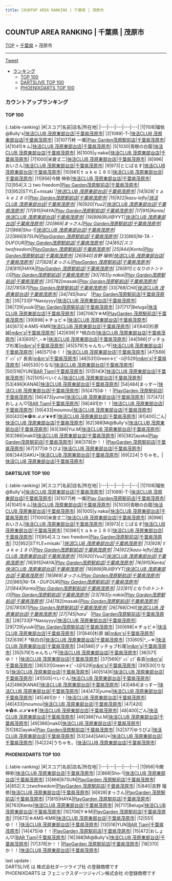 ```yaml
---
title: COUNTUP AREA RANKING | 千葉県 | 茂原市
---
```

## COUNTUP AREA RANKING | 千葉県 | 茂原市

[TOP](/darts/rank/) > [千葉県](/darts/rank/千葉県/) > 茂原市

___

<a href="https://twitter.com/share?ref_src=twsrc%5Etfw" data-text="COUNTUP AREA RANKING | 千葉県茂原市" class="twitter-share-button" data-hashtags="DARTSLIVE,PHOENIXDARTS,darts,ダーツ" data-show-count="false">Tweet</a>

* [ランキング](#カウントアップランキング)
    * [TOP 100](#top-100)
    * [DARTSLIVE TOP 100](#dartslive-top-100)
    * [PHOENIXDARTS TOP 100](#phoenixdarts-top-100)

### カウントアップランキング

#### TOP 100



{:.table-ranking}
|#|スコア|名前|店名|所在地|
|---|---|---|---|---|
|1|1108|<span class="rank-name-dl">瑠依@Bully&#x27;s</span>|<a href="https://search.dartslive.com/jp/shop/5360a12b39877e7d790ab824ce8730e5">快活CLUB 茂原東部台店</a>|<a href="/darts/rank/千葉県/茂原市">千葉県茂原市</a>|
|2|1089|<span class="rank-name-dl">-T-</span>|<a href="https://search.dartslive.com/jp/shop/5360a12b39877e7d790ab824ce8730e5">快活CLUB 茂原東部台店</a>|<a href="/darts/rank/千葉県/茂原市">千葉県茂原市</a>|
|3|1077|<span class="rank-name-dl">柊 一颯</span>|<a href="https://search.dartslive.com/jp/shop/e95dd21e029996e8790ab824ce8730e5">Play Garden茂原駅前店</a>|<a href="/darts/rank/千葉県/茂原市">千葉県茂原市</a>|
|4|1041|<span class="rank-name-dl">キム</span>|<a href="https://search.dartslive.com/jp/shop/5360a12b39877e7d790ab824ce8730e5">快活CLUB 茂原東部台店</a>|<a href="/darts/rank/千葉県/茂原市">千葉県茂原市</a>|
|5|1030|<span class="rank-name-dl">青眼の白龍</span>|<a href="https://search.dartslive.com/jp/shop/5360a12b39877e7d790ab824ce8730e5">快活CLUB 茂原東部台店</a>|<a href="/darts/rank/千葉県/茂原市">千葉県茂原市</a>|
|6|1005|<span class="rank-name-dl">y.nakai</span>|<a href="https://search.dartslive.com/jp/shop/5360a12b39877e7d790ab824ce8730e5">快活CLUB 茂原東部台店</a>|<a href="/darts/rank/千葉県/茂原市">千葉県茂原市</a>|
|7|1000|<span class="rank-name-dl">米倉丈二</span>|<a href="https://search.dartslive.com/jp/shop/5360a12b39877e7d790ab824ce8730e5">快活CLUB 茂原東部台店</a>|<a href="/darts/rank/千葉県/茂原市">千葉県茂原市</a>|
|8|996|<span class="rank-name-dl">おいさん</span>|<a href="https://search.dartslive.com/jp/shop/5360a12b39877e7d790ab824ce8730e5">快活CLUB 茂原東部台店</a>|<a href="/darts/rank/千葉県/茂原市">千葉県茂原市</a>|
|9|973|<span class="rank-name-dl">とじぱるす</span>|<a href="https://search.dartslive.com/jp/shop/5360a12b39877e7d790ab824ce8730e5">快活CLUB 茂原東部台店</a>|<a href="/darts/rank/千葉県/茂原市">千葉県茂原市</a>|
|10|961|<span class="rank-name-dl">ｔａｋｅ１８０</span>|<a href="https://search.dartslive.com/jp/shop/5360a12b39877e7d790ab824ce8730e5">快活CLUB 茂原東部台店</a>|<a href="/darts/rank/千葉県/茂原市">千葉県茂原市</a>|
|11|956|<span class="rank-name-pd">今関 伸弥</span>|<a href="https://vs.phoenixdarts.com/jp/shop/shopDetailInfo/s_6762?s_seq=6762">快活CLUB 茂原東部台店</a>|<a href="/darts/rank/千葉県/茂原市">千葉県茂原市</a>|
|12|954|<span class="rank-name-dl">スコ two freedom</span>|<a href="https://search.dartslive.com/jp/shop/e95dd21e029996e8790ab824ce8730e5">Play Garden茂原駅前店</a>|<a href="/darts/rank/千葉県/茂原市">千葉県茂原市</a>|
|13|952|<span class="rank-name-dl">STYLE×misaki*ﾟ</span>|<a href="https://search.dartslive.com/jp/shop/5360a12b39877e7d790ab824ce8730e5">快活CLUB 茂原東部台店</a>|<a href="/darts/rank/千葉県/茂原市">千葉県茂原市</a>|
|14|928|<span class="rank-name-dl">ｔａｋｅ１８０</span>|<a href="https://search.dartslive.com/jp/shop/e95dd21e029996e8790ab824ce8730e5">Play Garden茂原駅前店</a>|<a href="/darts/rank/千葉県/茂原市">千葉県茂原市</a>|
|15|922|<span class="rank-name-dl">kazu-lefty</span>|<a href="https://search.dartslive.com/jp/shop/5360a12b39877e7d790ab824ce8730e5">快活CLUB 茂原東部台店</a>|<a href="/darts/rank/千葉県/茂原市">千葉県茂原市</a>|
|16|920|<span class="rank-name-dl">Yuu2</span>|<a href="https://search.dartslive.com/jp/shop/5360a12b39877e7d790ab824ce8730e5">快活CLUB 茂原東部台店</a>|<a href="/darts/rank/千葉県/茂原市">千葉県茂原市</a>|
|17|915|<span class="rank-name-dl">HAYA</span>|<a href="https://search.dartslive.com/jp/shop/e95dd21e029996e8790ab824ce8730e5">Play Garden茂原駅前店</a>|<a href="/darts/rank/千葉県/茂原市">千葉県茂原市</a>|
|17|915|<span class="rank-name-dl">Kenta</span>|<a href="https://search.dartslive.com/jp/shop/5360a12b39877e7d790ab824ce8730e5">快活CLUB 茂原東部台店</a>|<a href="/darts/rank/千葉県/茂原市">千葉県茂原市</a>|
|19|899|<span class="rank-name-dl">RUI@YYT</span>|<a href="https://search.dartslive.com/jp/shop/5360a12b39877e7d790ab824ce8730e5">快活CLUB 茂原東部台店</a>|<a href="/darts/rank/千葉県/茂原市">千葉県茂原市</a>|
|20|869|<span class="rank-name-dl">まっさん</span>|<a href="https://search.dartslive.com/jp/shop/e95dd21e029996e8790ab824ce8730e5">Play Garden茂原駅前店</a>|<a href="/darts/rank/千葉県/茂原市">千葉県茂原市</a>|
|21|868|<span class="rank-name-pd">Sho-1</span>|<a href="https://vs.phoenixdarts.com/jp/shop/shopDetailInfo/s_6762?s_seq=6762">快活CLUB 茂原東部台店</a>|<a href="/darts/rank/千葉県/茂原市">千葉県茂原市</a>|
|22|866|<span class="rank-name-pd">87SUN</span>|<a href="https://vs.phoenixdarts.com/jp/shop/shopDetailInfo/s_83496?s_seq=83496">PlayGarden 茂原駅前店</a>|<a href="/darts/rank/千葉県/茂原市">千葉県茂原市</a>|
|23|865|<span class="rank-name-dl">NI-TA・DUFOUR</span>|<a href="https://search.dartslive.com/jp/shop/e95dd21e029996e8790ab824ce8730e5">Play Garden茂原駅前店</a>|<a href="/darts/rank/千葉県/茂原市">千葉県茂原市</a>|
|24|852|<span class="rank-name-pd">スコtwofreedom</span>|<a href="https://vs.phoenixdarts.com/jp/shop/shopDetailInfo/s_83496?s_seq=83496">PlayGarden 茂原駅前店</a>|<a href="/darts/rank/千葉県/茂原市">千葉県茂原市</a>|
|25|844|<span class="rank-name-dl">Kenta</span>|<a href="https://search.dartslive.com/jp/shop/e95dd21e029996e8790ab824ce8730e5">Play Garden茂原駅前店</a>|<a href="/darts/rank/千葉県/茂原市">千葉県茂原市</a>|
|26|840|<span class="rank-name-pd"><span class="pro-icon-pd"></span>吉野 瑠依</span>|<a href="https://vs.phoenixdarts.com/jp/shop/shopDetailInfo/s_6762?s_seq=6762">快活CLUB 茂原東部台店</a>|<a href="/darts/rank/千葉県/茂原市">千葉県茂原市</a>|
|27|828|<span class="rank-name-pd">まっさん</span>|<a href="https://vs.phoenixdarts.com/jp/shop/shopDetailInfo/s_83496?s_seq=83496">PlayGarden 茂原駅前店</a>|<a href="/darts/rank/千葉県/茂原市">千葉県茂原市</a>|
|28|815|<span class="rank-name-pd">HAYA</span>|<a href="https://vs.phoenixdarts.com/jp/shop/shopDetailInfo/s_83496?s_seq=83496">PlayGarden 茂原駅前店</a>|<a href="/darts/rank/千葉県/茂原市">千葉県茂原市</a>|
|29|811|<span class="rank-name-dl">となりのトントロ</span>|<a href="https://search.dartslive.com/jp/shop/e95dd21e029996e8790ab824ce8730e5">Play Garden茂原駅前店</a>|<a href="/darts/rank/千葉県/茂原市">千葉県茂原市</a>|
|30|783|<span class="rank-name-dl">y.nakai</span>|<a href="https://search.dartslive.com/jp/shop/e95dd21e029996e8790ab824ce8730e5">Play Garden茂原駅前店</a>|<a href="/darts/rank/千葉県/茂原市">千葉県茂原市</a>|
|31|782|<span class="rank-name-dl">masaki</span>|<a href="https://search.dartslive.com/jp/shop/e95dd21e029996e8790ab824ce8730e5">Play Garden茂原駅前店</a>|<a href="/darts/rank/千葉県/茂原市">千葉県茂原市</a>|
|32|781|<span class="rank-name-dl">87</span>|<a href="https://search.dartslive.com/jp/shop/e95dd21e029996e8790ab824ce8730e5">Play Garden茂原駅前店</a>|<a href="/darts/rank/千葉県/茂原市">千葉県茂原市</a>|
|33|768|<span class="rank-name-dl">CHII</span>|<a href="https://search.dartslive.com/jp/shop/5360a12b39877e7d790ab824ce8730e5">快活CLUB 茂原東部台店</a>|<a href="/darts/rank/千葉県/茂原市">千葉県茂原市</a>|
|34|745|<span class="rank-name-dl">haru*゜</span>|<a href="https://search.dartslive.com/jp/shop/e95dd21e029996e8790ab824ce8730e5">Play Garden茂原駅前店</a>|<a href="/darts/rank/千葉県/茂原市">千葉県茂原市</a>|
|35|733|<span class="rank-name-dl">F†Nassyyyy</span>|<a href="https://search.dartslive.com/jp/shop/5360a12b39877e7d790ab824ce8730e5">快活CLUB 茂原東部台店</a>|<a href="/darts/rank/千葉県/茂原市">千葉県茂原市</a>|
|36|729|<span class="rank-name-dl">yuuki</span>|<a href="https://search.dartslive.com/jp/shop/e95dd21e029996e8790ab824ce8730e5">Play Garden茂原駅前店</a>|<a href="/darts/rank/千葉県/茂原市">千葉県茂原市</a>|
|37|717|<span class="rank-name-pd">Beluga</span>|<a href="https://vs.phoenixdarts.com/jp/shop/shopDetailInfo/s_6762?s_seq=6762">快活CLUB 茂原東部台店</a>|<a href="/darts/rank/千葉県/茂原市">千葉県茂原市</a>|
|38|706|<span class="rank-name-pd">Y☆M</span>|<a href="https://vs.phoenixdarts.com/jp/shop/shopDetailInfo/s_83496?s_seq=83496">PlayGarden 茂原駅前店</a>|<a href="/darts/rank/千葉県/茂原市">千葉県茂原市</a>|
|39|698|<span class="rank-name-dl">＊チョビ＊</span>|<a href="https://search.dartslive.com/jp/shop/5360a12b39877e7d790ab824ce8730e5">快活CLUB 茂原東部台店</a>|<a href="/darts/rank/千葉県/茂原市">千葉県茂原市</a>|
|40|673|<span class="rank-name-pd">☆AMS-KMR</span>|<a href="https://vs.phoenixdarts.com/jp/shop/shopDetailInfo/s_6762?s_seq=6762">快活CLUB 茂原東部台店</a>|<a href="/darts/rank/千葉県/茂原市">千葉県茂原市</a>|
|41|640|<span class="rank-name-dl">杉原 誠</span>|<a href="https://search.dartslive.com/jp/shop/553dd9c6917d5b9d0d9b047a20a7ba1e">m&m's</a>|<a href="/darts/rank/千葉県/茂原市">千葉県茂原市</a>|
|42|639|<span class="rank-name-dl">Ｆ†桃白白</span>|<a href="https://search.dartslive.com/jp/shop/5360a12b39877e7d790ab824ce8730e5">快活CLUB 茂原東部台店</a>|<a href="/darts/rank/千葉県/茂原市">千葉県茂原市</a>|
|43|605|<span class="rank-name-dl">^_−☆</span>|<a href="https://search.dartslive.com/jp/shop/5360a12b39877e7d790ab824ce8730e5">快活CLUB 茂原東部台店</a>|<a href="/darts/rank/千葉県/茂原市">千葉県茂原市</a>|
|44|586|<span class="rank-name-dl">グッチョブ杉尾</span>|<a href="https://search.dartslive.com/jp/shop/553dd9c6917d5b9d0d9b047a20a7ba1e">m&m's</a>|<a href="/darts/rank/千葉県/茂原市">千葉県茂原市</a>|
|45|579|<span class="rank-name-dl">ちゃんちぃ†F</span>|<a href="https://search.dartslive.com/jp/shop/5360a12b39877e7d790ab824ce8730e5">快活CLUB 茂原東部台店</a>|<a href="/darts/rank/千葉県/茂原市">千葉県茂原市</a>|
|46|571|<span class="rank-name-dl">ゆ！！</span>|<a href="https://search.dartslive.com/jp/shop/5360a12b39877e7d790ab824ce8730e5">快活CLUB 茂原東部台店</a>|<a href="/darts/rank/千葉県/茂原市">千葉県茂原市</a>|
|47|569|<span class="rank-name-dl">ｸﾞｯｼﾞｮﾌﾞ長島</span>|<a href="https://search.dartslive.com/jp/shop/553dd9c6917d5b9d0d9b047a20a7ba1e">m&m's</a>|<a href="/darts/rank/千葉県/茂原市">千葉県茂原市</a>|
|48|531|<span class="rank-name-dl">Green＊ﾋﾟｰｽ＠529</span>|<a href="https://search.dartslive.com/jp/shop/553dd9c6917d5b9d0d9b047a20a7ba1e">m&m's</a>|<a href="/darts/rank/千葉県/茂原市">千葉県茂原市</a>|
|49|530|<span class="rank-name-dl">りなな</span>|<a href="https://search.dartslive.com/jp/shop/5360a12b39877e7d790ab824ce8730e5">快活CLUB 茂原東部台店</a>|<a href="/darts/rank/千葉県/茂原市">千葉県茂原市</a>|
|50|516|<span class="rank-name-pd">YUN</span>|<a href="https://vs.phoenixdarts.com/jp/shop/shopDetailInfo/s_84399?s_seq=84399">BAR Tiam</a>|<a href="/darts/rank/千葉県/茂原市">千葉県茂原市</a>|
|51|514|<span class="rank-name-dl">K</span>|<a href="https://search.dartslive.com/jp/shop/5360a12b39877e7d790ab824ce8730e5">快活CLUB 茂原東部台店</a>|<a href="/darts/rank/千葉県/茂原市">千葉県茂原市</a>|
|52|505|<span class="rank-name-dl">べいぐん</span>|<a href="https://search.dartslive.com/jp/shop/5360a12b39877e7d790ab824ce8730e5">快活CLUB 茂原東部台店</a>|<a href="/darts/rank/千葉県/茂原市">千葉県茂原市</a>|
|53|496|<span class="rank-name-dl">KANAE</span>|<a href="https://search.dartslive.com/jp/shop/5360a12b39877e7d790ab824ce8730e5">快活CLUB 茂原東部台店</a>|<a href="/darts/rank/千葉県/茂原市">千葉県茂原市</a>|
|54|484|<span class="rank-name-dl">まっすー</span>|<a href="https://search.dartslive.com/jp/shop/5360a12b39877e7d790ab824ce8730e5">快活CLUB 茂原東部台店</a>|<a href="/darts/rank/千葉県/茂原市">千葉県茂原市</a>|
|55|475|<span class="rank-name-pd">ゆ！！</span>|<a href="https://vs.phoenixdarts.com/jp/shop/shopDetailInfo/s_83496?s_seq=83496">PlayGarden 茂原駅前店</a>|<a href="/darts/rank/千葉県/茂原市">千葉県茂原市</a>|
|56|473|<span class="rank-name-dl">yume</span>|<a href="https://search.dartslive.com/jp/shop/5360a12b39877e7d790ab824ce8730e5">快活CLUB 茂原東部台店</a>|<a href="/darts/rank/千葉県/茂原市">千葉県茂原市</a>|
|57|472|<span class="rank-name-pd">おしょん♡</span>|<a href="https://vs.phoenixdarts.com/jp/shop/shopDetailInfo/s_84399?s_seq=84399">BAR Tiam</a>|<a href="/darts/rank/千葉県/茂原市">千葉県茂原市</a>|
|58|461|<span class="rank-name-dl">か！！</span>|<a href="https://search.dartslive.com/jp/shop/5360a12b39877e7d790ab824ce8730e5">快活CLUB 茂原東部台店</a>|<a href="/darts/rank/千葉県/茂原市">千葉県茂原市</a>|
|59|433|<span class="rank-name-dl">moumou</span>|<a href="https://search.dartslive.com/jp/shop/5360a12b39877e7d790ab824ce8730e5">快活CLUB 茂原東部台店</a>|<a href="/darts/rank/千葉県/茂原市">千葉県茂原市</a>|
|60|420|<span class="rank-name-dl">❅✿✼ℳℋ❦☬❡</span>|<a href="https://search.dartslive.com/jp/shop/5360a12b39877e7d790ab824ce8730e5">快活CLUB 茂原東部台店</a>|<a href="/darts/rank/千葉県/茂原市">千葉県茂原市</a>|
|61|400|<span class="rank-name-dl">ごん</span>|<a href="https://search.dartslive.com/jp/shop/5360a12b39877e7d790ab824ce8730e5">快活CLUB 茂原東部台店</a>|<a href="/darts/rank/千葉県/茂原市">千葉県茂原市</a>|
|62|388|<span class="rank-name-pd">Mi@Bully&#x27;s</span>|<a href="https://vs.phoenixdarts.com/jp/shop/shopDetailInfo/s_6762?s_seq=6762">快活CLUB 茂原東部台店</a>|<a href="/darts/rank/千葉県/茂原市">千葉県茂原市</a>|
|63|386|<span class="rank-name-dl">Yui.M</span>|<a href="https://search.dartslive.com/jp/shop/5360a12b39877e7d790ab824ce8730e5">快活CLUB 茂原東部台店</a>|<a href="/darts/rank/千葉県/茂原市">千葉県茂原市</a>|
|63|386|<span class="rank-name-dl">mak0</span>|<a href="https://search.dartslive.com/jp/shop/5360a12b39877e7d790ab824ce8730e5">快活CLUB 茂原東部台店</a>|<a href="/darts/rank/千葉県/茂原市">千葉県茂原市</a>|
|65|382|<span class="rank-name-dl">ayaka</span>|<a href="https://search.dartslive.com/jp/shop/e95dd21e029996e8790ab824ce8730e5">Play Garden茂原駅前店</a>|<a href="/darts/rank/千葉県/茂原市">千葉県茂原市</a>|
|66|378|<span class="rank-name-pd">か！！</span>|<a href="https://vs.phoenixdarts.com/jp/shop/shopDetailInfo/s_83496?s_seq=83496">PlayGarden 茂原駅前店</a>|<a href="/darts/rank/千葉県/茂原市">千葉県茂原市</a>|
|67|377|<span class="rank-name-dl">ゆうぴよ</span>|<a href="https://search.dartslive.com/jp/shop/5360a12b39877e7d790ab824ce8730e5">快活CLUB 茂原東部台店</a>|<a href="/darts/rank/千葉県/茂原市">千葉県茂原市</a>|
|68|344|<span class="rank-name-dl">SAKU*</span>|<a href="https://search.dartslive.com/jp/shop/5360a12b39877e7d790ab824ce8730e5">快活CLUB 茂原東部台店</a>|<a href="/darts/rank/千葉県/茂原市">千葉県茂原市</a>|
|69|224|<span class="rank-name-dl">うちゃを。</span>|<a href="https://search.dartslive.com/jp/shop/5360a12b39877e7d790ab824ce8730e5">快活CLUB 茂原東部台店</a>|<a href="/darts/rank/千葉県/茂原市">千葉県茂原市</a>|


#### DARTSLIVE TOP 100



{:.table-ranking}
|#|スコア|名前|店名|所在地|
|---|---|---|---|---|
|1|1108|<span class="rank-name-dl">瑠依@Bully&#x27;s</span>|<a href="https://search.dartslive.com/jp/shop/5360a12b39877e7d790ab824ce8730e5">快活CLUB 茂原東部台店</a>|<a href="/darts/rank/千葉県/茂原市">千葉県茂原市</a>|
|2|1089|<span class="rank-name-dl">-T-</span>|<a href="https://search.dartslive.com/jp/shop/5360a12b39877e7d790ab824ce8730e5">快活CLUB 茂原東部台店</a>|<a href="/darts/rank/千葉県/茂原市">千葉県茂原市</a>|
|3|1077|<span class="rank-name-dl">柊 一颯</span>|<a href="https://search.dartslive.com/jp/shop/e95dd21e029996e8790ab824ce8730e5">Play Garden茂原駅前店</a>|<a href="/darts/rank/千葉県/茂原市">千葉県茂原市</a>|
|4|1041|<span class="rank-name-dl">キム</span>|<a href="https://search.dartslive.com/jp/shop/5360a12b39877e7d790ab824ce8730e5">快活CLUB 茂原東部台店</a>|<a href="/darts/rank/千葉県/茂原市">千葉県茂原市</a>|
|5|1030|<span class="rank-name-dl">青眼の白龍</span>|<a href="https://search.dartslive.com/jp/shop/5360a12b39877e7d790ab824ce8730e5">快活CLUB 茂原東部台店</a>|<a href="/darts/rank/千葉県/茂原市">千葉県茂原市</a>|
|6|1005|<span class="rank-name-dl">y.nakai</span>|<a href="https://search.dartslive.com/jp/shop/5360a12b39877e7d790ab824ce8730e5">快活CLUB 茂原東部台店</a>|<a href="/darts/rank/千葉県/茂原市">千葉県茂原市</a>|
|7|1000|<span class="rank-name-dl">米倉丈二</span>|<a href="https://search.dartslive.com/jp/shop/5360a12b39877e7d790ab824ce8730e5">快活CLUB 茂原東部台店</a>|<a href="/darts/rank/千葉県/茂原市">千葉県茂原市</a>|
|8|996|<span class="rank-name-dl">おいさん</span>|<a href="https://search.dartslive.com/jp/shop/5360a12b39877e7d790ab824ce8730e5">快活CLUB 茂原東部台店</a>|<a href="/darts/rank/千葉県/茂原市">千葉県茂原市</a>|
|9|973|<span class="rank-name-dl">とじぱるす</span>|<a href="https://search.dartslive.com/jp/shop/5360a12b39877e7d790ab824ce8730e5">快活CLUB 茂原東部台店</a>|<a href="/darts/rank/千葉県/茂原市">千葉県茂原市</a>|
|10|961|<span class="rank-name-dl">ｔａｋｅ１８０</span>|<a href="https://search.dartslive.com/jp/shop/5360a12b39877e7d790ab824ce8730e5">快活CLUB 茂原東部台店</a>|<a href="/darts/rank/千葉県/茂原市">千葉県茂原市</a>|
|11|954|<span class="rank-name-dl">スコ two freedom</span>|<a href="https://search.dartslive.com/jp/shop/e95dd21e029996e8790ab824ce8730e5">Play Garden茂原駅前店</a>|<a href="/darts/rank/千葉県/茂原市">千葉県茂原市</a>|
|12|952|<span class="rank-name-dl">STYLE×misaki*ﾟ</span>|<a href="https://search.dartslive.com/jp/shop/5360a12b39877e7d790ab824ce8730e5">快活CLUB 茂原東部台店</a>|<a href="/darts/rank/千葉県/茂原市">千葉県茂原市</a>|
|13|928|<span class="rank-name-dl">ｔａｋｅ１８０</span>|<a href="https://search.dartslive.com/jp/shop/e95dd21e029996e8790ab824ce8730e5">Play Garden茂原駅前店</a>|<a href="/darts/rank/千葉県/茂原市">千葉県茂原市</a>|
|14|922|<span class="rank-name-dl">kazu-lefty</span>|<a href="https://search.dartslive.com/jp/shop/5360a12b39877e7d790ab824ce8730e5">快活CLUB 茂原東部台店</a>|<a href="/darts/rank/千葉県/茂原市">千葉県茂原市</a>|
|15|920|<span class="rank-name-dl">Yuu2</span>|<a href="https://search.dartslive.com/jp/shop/5360a12b39877e7d790ab824ce8730e5">快活CLUB 茂原東部台店</a>|<a href="/darts/rank/千葉県/茂原市">千葉県茂原市</a>|
|16|915|<span class="rank-name-dl">HAYA</span>|<a href="https://search.dartslive.com/jp/shop/e95dd21e029996e8790ab824ce8730e5">Play Garden茂原駅前店</a>|<a href="/darts/rank/千葉県/茂原市">千葉県茂原市</a>|
|16|915|<span class="rank-name-dl">Kenta</span>|<a href="https://search.dartslive.com/jp/shop/5360a12b39877e7d790ab824ce8730e5">快活CLUB 茂原東部台店</a>|<a href="/darts/rank/千葉県/茂原市">千葉県茂原市</a>|
|18|899|<span class="rank-name-dl">RUI@YYT</span>|<a href="https://search.dartslive.com/jp/shop/5360a12b39877e7d790ab824ce8730e5">快活CLUB 茂原東部台店</a>|<a href="/darts/rank/千葉県/茂原市">千葉県茂原市</a>|
|19|869|<span class="rank-name-dl">まっさん</span>|<a href="https://search.dartslive.com/jp/shop/e95dd21e029996e8790ab824ce8730e5">Play Garden茂原駅前店</a>|<a href="/darts/rank/千葉県/茂原市">千葉県茂原市</a>|
|20|865|<span class="rank-name-dl">NI-TA・DUFOUR</span>|<a href="https://search.dartslive.com/jp/shop/e95dd21e029996e8790ab824ce8730e5">Play Garden茂原駅前店</a>|<a href="/darts/rank/千葉県/茂原市">千葉県茂原市</a>|
|21|844|<span class="rank-name-dl">Kenta</span>|<a href="https://search.dartslive.com/jp/shop/e95dd21e029996e8790ab824ce8730e5">Play Garden茂原駅前店</a>|<a href="/darts/rank/千葉県/茂原市">千葉県茂原市</a>|
|22|811|<span class="rank-name-dl">となりのトントロ</span>|<a href="https://search.dartslive.com/jp/shop/e95dd21e029996e8790ab824ce8730e5">Play Garden茂原駅前店</a>|<a href="/darts/rank/千葉県/茂原市">千葉県茂原市</a>|
|23|783|<span class="rank-name-dl">y.nakai</span>|<a href="https://search.dartslive.com/jp/shop/e95dd21e029996e8790ab824ce8730e5">Play Garden茂原駅前店</a>|<a href="/darts/rank/千葉県/茂原市">千葉県茂原市</a>|
|24|782|<span class="rank-name-dl">masaki</span>|<a href="https://search.dartslive.com/jp/shop/e95dd21e029996e8790ab824ce8730e5">Play Garden茂原駅前店</a>|<a href="/darts/rank/千葉県/茂原市">千葉県茂原市</a>|
|25|781|<span class="rank-name-dl">87</span>|<a href="https://search.dartslive.com/jp/shop/e95dd21e029996e8790ab824ce8730e5">Play Garden茂原駅前店</a>|<a href="/darts/rank/千葉県/茂原市">千葉県茂原市</a>|
|26|768|<span class="rank-name-dl">CHII</span>|<a href="https://search.dartslive.com/jp/shop/5360a12b39877e7d790ab824ce8730e5">快活CLUB 茂原東部台店</a>|<a href="/darts/rank/千葉県/茂原市">千葉県茂原市</a>|
|27|745|<span class="rank-name-dl">haru*゜</span>|<a href="https://search.dartslive.com/jp/shop/e95dd21e029996e8790ab824ce8730e5">Play Garden茂原駅前店</a>|<a href="/darts/rank/千葉県/茂原市">千葉県茂原市</a>|
|28|733|<span class="rank-name-dl">F†Nassyyyy</span>|<a href="https://search.dartslive.com/jp/shop/5360a12b39877e7d790ab824ce8730e5">快活CLUB 茂原東部台店</a>|<a href="/darts/rank/千葉県/茂原市">千葉県茂原市</a>|
|29|729|<span class="rank-name-dl">yuuki</span>|<a href="https://search.dartslive.com/jp/shop/e95dd21e029996e8790ab824ce8730e5">Play Garden茂原駅前店</a>|<a href="/darts/rank/千葉県/茂原市">千葉県茂原市</a>|
|30|698|<span class="rank-name-dl">＊チョビ＊</span>|<a href="https://search.dartslive.com/jp/shop/5360a12b39877e7d790ab824ce8730e5">快活CLUB 茂原東部台店</a>|<a href="/darts/rank/千葉県/茂原市">千葉県茂原市</a>|
|31|640|<span class="rank-name-dl">杉原 誠</span>|<a href="https://search.dartslive.com/jp/shop/553dd9c6917d5b9d0d9b047a20a7ba1e">m&m's</a>|<a href="/darts/rank/千葉県/茂原市">千葉県茂原市</a>|
|32|639|<span class="rank-name-dl">Ｆ†桃白白</span>|<a href="https://search.dartslive.com/jp/shop/5360a12b39877e7d790ab824ce8730e5">快活CLUB 茂原東部台店</a>|<a href="/darts/rank/千葉県/茂原市">千葉県茂原市</a>|
|33|605|<span class="rank-name-dl">^_−☆</span>|<a href="https://search.dartslive.com/jp/shop/5360a12b39877e7d790ab824ce8730e5">快活CLUB 茂原東部台店</a>|<a href="/darts/rank/千葉県/茂原市">千葉県茂原市</a>|
|34|586|<span class="rank-name-dl">グッチョブ杉尾</span>|<a href="https://search.dartslive.com/jp/shop/553dd9c6917d5b9d0d9b047a20a7ba1e">m&m's</a>|<a href="/darts/rank/千葉県/茂原市">千葉県茂原市</a>|
|35|579|<span class="rank-name-dl">ちゃんちぃ†F</span>|<a href="https://search.dartslive.com/jp/shop/5360a12b39877e7d790ab824ce8730e5">快活CLUB 茂原東部台店</a>|<a href="/darts/rank/千葉県/茂原市">千葉県茂原市</a>|
|36|571|<span class="rank-name-dl">ゆ！！</span>|<a href="https://search.dartslive.com/jp/shop/5360a12b39877e7d790ab824ce8730e5">快活CLUB 茂原東部台店</a>|<a href="/darts/rank/千葉県/茂原市">千葉県茂原市</a>|
|37|569|<span class="rank-name-dl">ｸﾞｯｼﾞｮﾌﾞ長島</span>|<a href="https://search.dartslive.com/jp/shop/553dd9c6917d5b9d0d9b047a20a7ba1e">m&m's</a>|<a href="/darts/rank/千葉県/茂原市">千葉県茂原市</a>|
|38|531|<span class="rank-name-dl">Green＊ﾋﾟｰｽ＠529</span>|<a href="https://search.dartslive.com/jp/shop/553dd9c6917d5b9d0d9b047a20a7ba1e">m&m's</a>|<a href="/darts/rank/千葉県/茂原市">千葉県茂原市</a>|
|39|530|<span class="rank-name-dl">りなな</span>|<a href="https://search.dartslive.com/jp/shop/5360a12b39877e7d790ab824ce8730e5">快活CLUB 茂原東部台店</a>|<a href="/darts/rank/千葉県/茂原市">千葉県茂原市</a>|
|40|514|<span class="rank-name-dl">K</span>|<a href="https://search.dartslive.com/jp/shop/5360a12b39877e7d790ab824ce8730e5">快活CLUB 茂原東部台店</a>|<a href="/darts/rank/千葉県/茂原市">千葉県茂原市</a>|
|41|505|<span class="rank-name-dl">べいぐん</span>|<a href="https://search.dartslive.com/jp/shop/5360a12b39877e7d790ab824ce8730e5">快活CLUB 茂原東部台店</a>|<a href="/darts/rank/千葉県/茂原市">千葉県茂原市</a>|
|42|496|<span class="rank-name-dl">KANAE</span>|<a href="https://search.dartslive.com/jp/shop/5360a12b39877e7d790ab824ce8730e5">快活CLUB 茂原東部台店</a>|<a href="/darts/rank/千葉県/茂原市">千葉県茂原市</a>|
|43|484|<span class="rank-name-dl">まっすー</span>|<a href="https://search.dartslive.com/jp/shop/5360a12b39877e7d790ab824ce8730e5">快活CLUB 茂原東部台店</a>|<a href="/darts/rank/千葉県/茂原市">千葉県茂原市</a>|
|44|473|<span class="rank-name-dl">yume</span>|<a href="https://search.dartslive.com/jp/shop/5360a12b39877e7d790ab824ce8730e5">快活CLUB 茂原東部台店</a>|<a href="/darts/rank/千葉県/茂原市">千葉県茂原市</a>|
|45|461|<span class="rank-name-dl">か！！</span>|<a href="https://search.dartslive.com/jp/shop/5360a12b39877e7d790ab824ce8730e5">快活CLUB 茂原東部台店</a>|<a href="/darts/rank/千葉県/茂原市">千葉県茂原市</a>|
|46|433|<span class="rank-name-dl">moumou</span>|<a href="https://search.dartslive.com/jp/shop/5360a12b39877e7d790ab824ce8730e5">快活CLUB 茂原東部台店</a>|<a href="/darts/rank/千葉県/茂原市">千葉県茂原市</a>|
|47|420|<span class="rank-name-dl">❅✿✼ℳℋ❦☬❡</span>|<a href="https://search.dartslive.com/jp/shop/5360a12b39877e7d790ab824ce8730e5">快活CLUB 茂原東部台店</a>|<a href="/darts/rank/千葉県/茂原市">千葉県茂原市</a>|
|48|400|<span class="rank-name-dl">ごん</span>|<a href="https://search.dartslive.com/jp/shop/5360a12b39877e7d790ab824ce8730e5">快活CLUB 茂原東部台店</a>|<a href="/darts/rank/千葉県/茂原市">千葉県茂原市</a>|
|49|386|<span class="rank-name-dl">Yui.M</span>|<a href="https://search.dartslive.com/jp/shop/5360a12b39877e7d790ab824ce8730e5">快活CLUB 茂原東部台店</a>|<a href="/darts/rank/千葉県/茂原市">千葉県茂原市</a>|
|49|386|<span class="rank-name-dl">mak0</span>|<a href="https://search.dartslive.com/jp/shop/5360a12b39877e7d790ab824ce8730e5">快活CLUB 茂原東部台店</a>|<a href="/darts/rank/千葉県/茂原市">千葉県茂原市</a>|
|51|382|<span class="rank-name-dl">ayaka</span>|<a href="https://search.dartslive.com/jp/shop/e95dd21e029996e8790ab824ce8730e5">Play Garden茂原駅前店</a>|<a href="/darts/rank/千葉県/茂原市">千葉県茂原市</a>|
|52|377|<span class="rank-name-dl">ゆうぴよ</span>|<a href="https://search.dartslive.com/jp/shop/5360a12b39877e7d790ab824ce8730e5">快活CLUB 茂原東部台店</a>|<a href="/darts/rank/千葉県/茂原市">千葉県茂原市</a>|
|53|344|<span class="rank-name-dl">SAKU*</span>|<a href="https://search.dartslive.com/jp/shop/5360a12b39877e7d790ab824ce8730e5">快活CLUB 茂原東部台店</a>|<a href="/darts/rank/千葉県/茂原市">千葉県茂原市</a>|
|54|224|<span class="rank-name-dl">うちゃを。</span>|<a href="https://search.dartslive.com/jp/shop/5360a12b39877e7d790ab824ce8730e5">快活CLUB 茂原東部台店</a>|<a href="/darts/rank/千葉県/茂原市">千葉県茂原市</a>|


#### PHOENIXDARTS TOP 100



{:.table-ranking}
|#|スコア|名前|店名|所在地|
|---|---|---|---|---|
|1|956|<span class="rank-name-pd">今関 伸弥</span>|<a href="https://vs.phoenixdarts.com/jp/shop/shopDetailInfo/s_6762?s_seq=6762">快活CLUB 茂原東部台店</a>|<a href="/darts/rank/千葉県/茂原市">千葉県茂原市</a>|
|2|868|<span class="rank-name-pd">Sho-1</span>|<a href="https://vs.phoenixdarts.com/jp/shop/shopDetailInfo/s_6762?s_seq=6762">快活CLUB 茂原東部台店</a>|<a href="/darts/rank/千葉県/茂原市">千葉県茂原市</a>|
|3|866|<span class="rank-name-pd">87SUN</span>|<a href="https://vs.phoenixdarts.com/jp/shop/shopDetailInfo/s_83496?s_seq=83496">PlayGarden 茂原駅前店</a>|<a href="/darts/rank/千葉県/茂原市">千葉県茂原市</a>|
|4|852|<span class="rank-name-pd">スコtwofreedom</span>|<a href="https://vs.phoenixdarts.com/jp/shop/shopDetailInfo/s_83496?s_seq=83496">PlayGarden 茂原駅前店</a>|<a href="/darts/rank/千葉県/茂原市">千葉県茂原市</a>|
|5|840|<span class="rank-name-pd"><span class="pro-icon-pd"></span>吉野 瑠依</span>|<a href="https://vs.phoenixdarts.com/jp/shop/shopDetailInfo/s_6762?s_seq=6762">快活CLUB 茂原東部台店</a>|<a href="/darts/rank/千葉県/茂原市">千葉県茂原市</a>|
|6|828|<span class="rank-name-pd">まっさん</span>|<a href="https://vs.phoenixdarts.com/jp/shop/shopDetailInfo/s_83496?s_seq=83496">PlayGarden 茂原駅前店</a>|<a href="/darts/rank/千葉県/茂原市">千葉県茂原市</a>|
|7|815|<span class="rank-name-pd">HAYA</span>|<a href="https://vs.phoenixdarts.com/jp/shop/shopDetailInfo/s_83496?s_seq=83496">PlayGarden 茂原駅前店</a>|<a href="/darts/rank/千葉県/茂原市">千葉県茂原市</a>|
|8|763|<span class="rank-name-pd">Kenta</span>|<a href="https://vs.phoenixdarts.com/jp/shop/shopDetailInfo/s_6762?s_seq=6762">快活CLUB 茂原東部台店</a>|<a href="/darts/rank/千葉県/茂原市">千葉県茂原市</a>|
|9|717|<span class="rank-name-pd">Beluga</span>|<a href="https://vs.phoenixdarts.com/jp/shop/shopDetailInfo/s_6762?s_seq=6762">快活CLUB 茂原東部台店</a>|<a href="/darts/rank/千葉県/茂原市">千葉県茂原市</a>|
|10|706|<span class="rank-name-pd">Y☆M</span>|<a href="https://vs.phoenixdarts.com/jp/shop/shopDetailInfo/s_83496?s_seq=83496">PlayGarden 茂原駅前店</a>|<a href="/darts/rank/千葉県/茂原市">千葉県茂原市</a>|
|11|673|<span class="rank-name-pd">☆AMS-KMR</span>|<a href="https://vs.phoenixdarts.com/jp/shop/shopDetailInfo/s_6762?s_seq=6762">快活CLUB 茂原東部台店</a>|<a href="/darts/rank/千葉県/茂原市">千葉県茂原市</a>|
|12|551|<span class="rank-name-pd">ゆ！！</span>|<a href="https://vs.phoenixdarts.com/jp/shop/shopDetailInfo/s_6762?s_seq=6762">快活CLUB 茂原東部台店</a>|<a href="/darts/rank/千葉県/茂原市">千葉県茂原市</a>|
|13|516|<span class="rank-name-pd">YUN</span>|<a href="https://vs.phoenixdarts.com/jp/shop/shopDetailInfo/s_84399?s_seq=84399">BAR Tiam</a>|<a href="/darts/rank/千葉県/茂原市">千葉県茂原市</a>|
|14|475|<span class="rank-name-pd">ゆ！！</span>|<a href="https://vs.phoenixdarts.com/jp/shop/shopDetailInfo/s_83496?s_seq=83496">PlayGarden 茂原駅前店</a>|<a href="/darts/rank/千葉県/茂原市">千葉県茂原市</a>|
|15|472|<span class="rank-name-pd">おしょん♡</span>|<a href="https://vs.phoenixdarts.com/jp/shop/shopDetailInfo/s_84399?s_seq=84399">BAR Tiam</a>|<a href="/darts/rank/千葉県/茂原市">千葉県茂原市</a>|
|16|388|<span class="rank-name-pd">Mi@Bully&#x27;s</span>|<a href="https://vs.phoenixdarts.com/jp/shop/shopDetailInfo/s_6762?s_seq=6762">快活CLUB 茂原東部台店</a>|<a href="/darts/rank/千葉県/茂原市">千葉県茂原市</a>|
|17|378|<span class="rank-name-pd">か！！</span>|<a href="https://vs.phoenixdarts.com/jp/shop/shopDetailInfo/s_83496?s_seq=83496">PlayGarden 茂原駅前店</a>|<a href="/darts/rank/千葉県/茂原市">千葉県茂原市</a>|
|18|370|<span class="rank-name-pd">か！！</span>|<a href="https://vs.phoenixdarts.com/jp/shop/shopDetailInfo/s_6762?s_seq=6762">快活CLUB 茂原東部台店</a>|<a href="/darts/rank/千葉県/茂原市">千葉県茂原市</a>|


<div class="footer border-top border-gray-light mt-5 pt-3 text-right text-gray">
    last update : <span style="font-weight: italic" id="foot_last_modified"></span><br />
    DARTSLIVE は 株式会社ダーツライブ社 の登録商標です<br />
    PHOENIXDARTS は フェニックスダーツジャパン株式会社 の登録商標です<br />
</div>

<script src="https://cdnjs.cloudflare.com/ajax/libs/jquery.tablesorter/2.31.3/js/jquery.tablesorter.min.js" integrity="sha512-qzgd5cYSZcosqpzpn7zF2ZId8f/8CHmFKZ8j7mU4OUXTNRd5g+ZHBPsgKEwoqxCtdQvExE5LprwwPAgoicguNg==" crossorigin="anonymous" referrerpolicy="no-referrer"></script>
<link rel="stylesheet" href="https://cdnjs.cloudflare.com/ajax/libs/jquery.tablesorter/2.31.3/css/theme.default.min.css" integrity="sha512-wghhOJkjQX0Lh3NSWvNKeZ0ZpNn+SPVXX1Qyc9OCaogADktxrBiBdKGDoqVUOyhStvMBmJQ8ZdMHiR3wuEq8+w==" crossorigin="anonymous" referrerpolicy="no-referrer" />
<script>
$(function() {
    $(".table-ranking").tablesorter({sortList:[[0, 0]]});
    $("#foot_last_modified").text(formatDate(new Date(document.lastModified), 'yyyy-MM-dd HH:mm:ss'));
});
</script>

<script async src="https://platform.twitter.com/widgets.js" charset="utf-8"></script>
